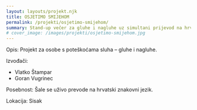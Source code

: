 ```yaml
---
layout: layouts/projekt.njk
title: OSJETIMO SMIJEHOM
permalink: /projekti/osjetimo-smijehom/
summary: Stand-up večer za gluhe i nagluhe uz simultani prijevod na hrvatski znakovni jezik.
# cover_image: /images/projekti/osjetimo-smijehom.jpg
---
```


Opis: Projekt za osobe s poteškoćama sluha – gluhe i nagluhe.

Izvođači:
- Vlatko Štampar
- Goran Vugrinec

Posebnost: Šale se uživo prevode na hrvatski znakovni jezik.

Lokacija: Sisak
